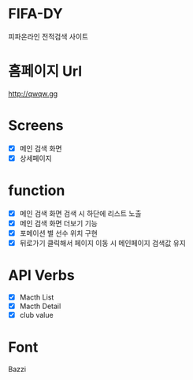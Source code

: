 # FIFA-DY

피파온라인 전적검색 사이트

# 홈페이지 Url

http://qwqw.gg

# Screens

- [x] 메인 검색 화면
- [x] 상세페이지

# function

- [x] 메인 검색 화면 검색 시 하단에 리스트 노출
- [x] 메인 검색 화면 더보기 기능
- [x] 포메이션 별 선수 위치 구현
- [x] 뒤로가기 클릭해서 페이지 이동 시 메인페이지 검색값 유지

# API Verbs

- [x] Macth List
- [x] Macth Detail
- [x] club value

# Font

Bazzi

